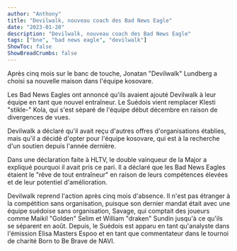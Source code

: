 ```yaml
---
author: "Anthony"
title: "Devilwalk, nouveau coach des Bad News Eagle"
date: "2023-01-20"
description: "Devilwalk, nouveau coach des Bad News Eagle"
tags: ["bne", "bad news eagle", "devilwalk"]
ShowToc: false
ShowBreadCrumbs: false
---
```


Après cinq mois sur le banc de touche, Jonatan "Devilwalk" Lundberg a choisi sa nouvelle maison dans l'équipe kosovare.

Les Bad News Eagles ont annoncé qu'ils avaient ajouté Devilwalk à leur équipe en tant que nouvel entraîneur. Le Suédois vient remplacer Klesti "stikle-" Kola, qui s'est séparé de l'équipe début décembre en raison de divergences de vues.

Devilwalk a déclaré qu'il avait reçu d'autres offres d'organisations établies, mais qu'il a décidé d'opter pour l'équipe kosovare, qui est à la recherche d'un soutien depuis l'année dernière.

Dans une déclaration faite à HLTV, le double vainqueur de la Major a expliqué pourquoi il avait pris ce pari. Il a déclaré que les Bad News Eagles étaient le "rêve de tout entraîneur" en raison de leurs compétences élevées et de leur potentiel d'amélioration.

Devilwalk reprend l'action après cinq mois d'absence. Il n'est pas étranger à la compétition sans organisation, puisque son dernier mandat était avec une équipe suédoise sans organisation, Savage, qui comptait des joueurs comme Maikil "Golden" Selim et William "draken" Sundin jusqu'à ce qu'ils se séparent en août. Depuis, le Suédois est apparu en tant qu'analyste dans l'émission Elisa Masters Espoo et en tant que commentateur dans le tournoi de charité Born to Be Brave de NAVI.
